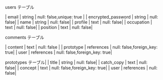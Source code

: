 users テーブル

| email              | string | null: false,unique: true |
| encrypted_password | string | null: false|
| name               | string | null: false|
| profile            | text   | null: false|
| occupation         | text   | null: false|
| position           | text   | null: false|

comments テーブル

| content   | text       | null: false |
| prototype | references | null: false,foreign_key: true|
| user      | references | null: false,foreign_key: true|

prototypes テーブル|
| title      | string     | null: false|
| catch_copy | text       | null: false|
| concept    | text       | null: false,foreign_key: true|
| user       | references | null: false|